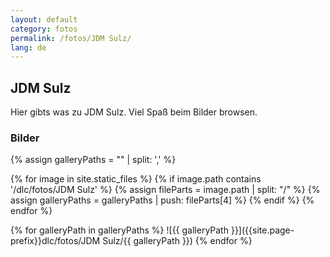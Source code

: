```yaml
---
layout: default
category: fotos
permalink: /fotos/JDM Sulz/
lang: de
---
```


## JDM Sulz

Hier gibts was zu JDM Sulz. Viel Spaß beim Bilder browsen.

### Bilder
{% assign galleryPaths = "" | split: ',' %}

{% for image in site.static_files %}
{% if image.path contains '/dlc/fotos/JDM Sulz' %}
        {% assign fileParts = image.path | split: "/" %}
        {% assign galleryPaths = galleryPaths | push: fileParts[4] %}
{% endif %}
{% endfor %}

{% for galleryPath in galleryPaths %}
![{{ galleryPath }}]({{site.page-prefix}}dlc/fotos/JDM Sulz/{{ galleryPath }})
{% endfor %}

